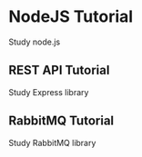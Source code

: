 # NodeJS Tutorial
Study node.js

## REST API Tutorial
Study Express library

## RabbitMQ Tutorial
Study RabbitMQ library
